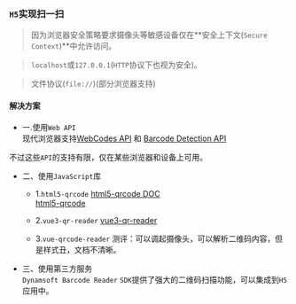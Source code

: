 ### `H5`实现扫一扫  
> 因为浏览器安全策略要求摄像头等敏感设备仅在**安全上下文(`Secure Context`)**中允许访问。  

> `localhost`或`127.0.0.1`(`HTTP`协议下也视为安全)。   

> 文件协议(`file://`)(部分浏览器支持)  

#### 解决方案  
+ 一.使用`Web API`  
现代浏览器支持[WebCodes API](https://developer.mozilla.org/zh-CN/docs/Web/API/WebCodecs_API) 和 [Barcode Detection API](https://developer.mozilla.org/zh-CN/docs/Web/API/Barcode_Detection_API)   

不过这些`API`的支持有限，仅在某些浏览器和设备上可用。  

+ 二、使用`JavaScript`库
  + 1.`html5-qrcode` 
  [html5-qrcode DOC](https://blog.minhazav.dev/research/html5-qrcode.html)  
  [html5-qrcode](https://blog.csdn.net/weixin_44801790/article/details/129865050)    

  + 2.`vue3-qr-reader` [vue3-qr-reader](https://www.cnblogs.com/wasbg/p/18468062)  
  + 3.`vue-qrcode-reader`
测评：可以调起摄像头，可以解析二维码内容，但是样式丑，文档不清晰。   
+ 三、使用第三方服务   
`Dynamsoft Barcode Reader` `SDK`提供了强大的二维码扫描功能，可以集成到`H5`应用中。


